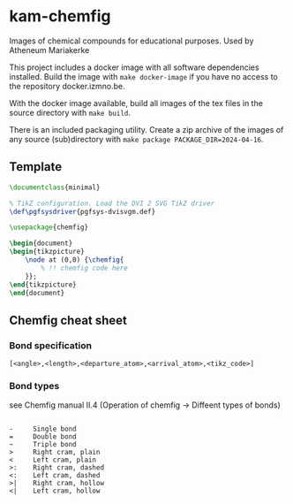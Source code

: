 # kam-chemfig

Images of chemical compounds for educational purposes. Used by Atheneum Mariakerke

This project includes a docker image with all software dependencies installed. Build the image with
`make docker-image` if you have no access to the repository docker.izmno.be.

With the docker image available, build all images of the tex files in the source directory with `make build`.

There is an included packaging utility. Create a zip archive of the images of any source (sub)directory with `make package PACKAGE_DIR=2024-04-16`.

## Template

```tex
\documentclass{minimal}

% TikZ configuration. Load the DVI 2 SVG TikZ driver
\def\pgfsysdriver{pgfsys-dvisvgm.def}

\usepackage{chemfig}

\begin{document}
\begin{tikzpicture}
    \node at (0,0) {\chemfig{
        % !! chemfig code here
    }};
\end{tikzpicture}
\end{document}
```

## Chemfig cheat sheet

### Bond specification

```
[<angle>,<length>,<departure_atom>,<arrival_atom>,<tikz_code>]
```

### Bond types

see Chemfig manual II.4 (Operation of chemfig -> Diffeent types of bonds)

```

-     Single bond
=     Double bond
~     Triple bond
>     Right cram, plain
<     Left cram, plain
>:    Right cram, dashed
<:    Left cram, dashed
>|    Right cram, hollow
<|    Left cram, hollow
```
